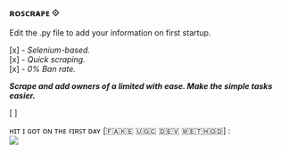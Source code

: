 ### ʀᴏꜱᴄʀᴀᴘᴇ ⟐ ###

Edit the .py file to add your information on first startup.

[x] - *Selenium-based.*<br>
[x] - *Quick scraping.*<br>
[x] - *0% Ban rate.*<br>

***Scrape and add owners of a limited with ease. Make the simple tasks easier.***

[ ]  
   
   ʜɪᴛ ɪ ɢᴏᴛ ᴏɴ ᴛʜᴇ ꜰɪʀꜱᴛ ᴅᴀʏ [​🇫​​🇦​​🇰​​🇪​ ​🇺​​🇬​​🇨​ ​🇩​​🇪​​🇻​ ​🇲​​🇪​​🇹​​🇭​​🇴​​🇩​] :
   <br>
   ![](https://i.imgur.com/moPkUcN.png)
